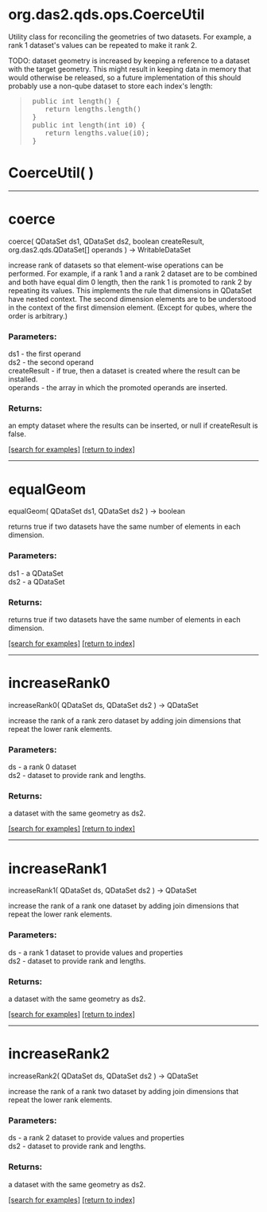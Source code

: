 # org.das2.qds.ops.CoerceUtil

Utility class for reconciling the geometries of two datasets.  For example,
 a rank 1 dataset's values can be repeated to make it rank 2.

 TODO: dataset geometry is increased by keeping a reference to a dataset with
 the target geometry.  This might result in keeping data in memory that would
 otherwise be released, so a future implementation of this should probably
 use a non-qube dataset to store each index's length:
<blockquote><pre>
 public int length() {
    return lengths.length()
 }
 public int length(int i0) {
    return lengths.value(i0);
 }
</pre></blockquote>

# CoerceUtil( )


***
<a name="coerce"></a>
# coerce
coerce( QDataSet ds1, QDataSet ds2, boolean createResult, org.das2.qds.QDataSet[] operands ) &rarr; WritableDataSet

increase rank of datasets so that element-wise operations can be performed.  For example,
 if a rank 1 and a rank 2 dataset are to be combined and both have equal dim 0 length, then the
 rank 1 is promoted to rank 2 by repeating its values.  This implements the rule that dimensions
 in QDataSet have nested context.  The second dimension elements are to be understood in the context of
 the first dimension element. (Except for qubes, where the order is arbitrary.)

### Parameters:
ds1 - the first operand
<br>ds2 - the second operand
<br>createResult - if true, then a dataset is created where the result can be installed.
<br>operands - the array in which the promoted operands are inserted.

### Returns:
an empty dataset where the results can be inserted, or null if createResult is false.

<a href="https://github.com/autoplot/dev/search?q=coerce&unscoped_q=coerce">[search for examples]</a>
<a href="https://github.com/autoplot/documentation/blob/master/javadoc/index-all.md">[return to index]</a>

***
<a name="equalGeom"></a>
# equalGeom
equalGeom( QDataSet ds1, QDataSet ds2 ) &rarr; boolean

returns true if two datasets have the same number of elements in each dimension.

### Parameters:
ds1 - a QDataSet
<br>ds2 - a QDataSet

### Returns:
returns true if two datasets have the same number of elements in each dimension.

<a href="https://github.com/autoplot/dev/search?q=equalGeom&unscoped_q=equalGeom">[search for examples]</a>
<a href="https://github.com/autoplot/documentation/blob/master/javadoc/index-all.md">[return to index]</a>

***
<a name="increaseRank0"></a>
# increaseRank0
increaseRank0( QDataSet ds, QDataSet ds2 ) &rarr; QDataSet

increase the rank of a rank zero dataset by adding join dimensions that repeat the lower rank elements.

### Parameters:
ds - a rank 0 dataset
<br>ds2 - dataset to provide rank and lengths.

### Returns:
a dataset with the same geometry as ds2.

<a href="https://github.com/autoplot/dev/search?q=increaseRank0&unscoped_q=increaseRank0">[search for examples]</a>
<a href="https://github.com/autoplot/documentation/blob/master/javadoc/index-all.md">[return to index]</a>

***
<a name="increaseRank1"></a>
# increaseRank1
increaseRank1( QDataSet ds, QDataSet ds2 ) &rarr; QDataSet

increase the rank of a rank one dataset by adding join dimensions that repeat the lower rank elements.

### Parameters:
ds - a rank 1 dataset to provide values and properties
<br>ds2 - dataset to provide rank and lengths.

### Returns:
a dataset with the same geometry as ds2.

<a href="https://github.com/autoplot/dev/search?q=increaseRank1&unscoped_q=increaseRank1">[search for examples]</a>
<a href="https://github.com/autoplot/documentation/blob/master/javadoc/index-all.md">[return to index]</a>

***
<a name="increaseRank2"></a>
# increaseRank2
increaseRank2( QDataSet ds, QDataSet ds2 ) &rarr; QDataSet

increase the rank of a rank two dataset by adding join dimensions that repeat the lower rank elements.

### Parameters:
ds - a rank 2 dataset to provide values and properties
<br>ds2 - dataset to provide rank and lengths.

### Returns:
a dataset with the same geometry as ds2.

<a href="https://github.com/autoplot/dev/search?q=increaseRank2&unscoped_q=increaseRank2">[search for examples]</a>
<a href="https://github.com/autoplot/documentation/blob/master/javadoc/index-all.md">[return to index]</a>

